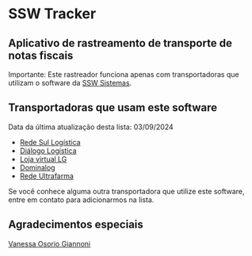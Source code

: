 # SSW Tracker

## Aplicativo de rastreamento de transporte de notas fiscais

Importante: Este rastreador funciona apenas com transportadoras que utilizam o software da [SSW Sistemas](https://sswsistemas.com.br/o-sistema-ssw).

## Transportadoras que usam este software

Data da última atualização desta lista: 03/09/2024

* [Rede Sul Logística](https://www.redesullog.com.br/)
* [Diálogo Logística](https://dialogologistica.com.br/rastreio/)
* [Loja virtual LG](https://www.lg.com/br/)
* [Dominalog](https://dominalog.com.br/)
* [Rede Ultrafarma](https://www.ultrafarma.com.br/)

Se você conhece alguma outra transportadora que utilize este software, entre em contato para adicionarmos na lista.

## Agradecimentos especiais

[Vanessa Osorio Giannoni](https://github.com/vanessagiannoni "Vanessa Osorio Giannoni")
